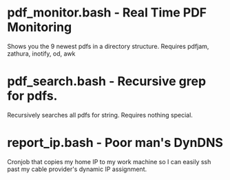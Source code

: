 # pdf_monitor.bash - Real Time PDF Monitoring

Shows you the 9 newest pdfs in a directory structure.  Requires pdfjam, zathura, inotify, od, awk

# pdf_search.bash - Recursive grep for pdfs.

Recursively searches all pdfs for string.  Requires nothing special.

# report_ip.bash - Poor man's DynDNS

Cronjob that copies my home IP to my work machine so I can easily ssh past my cable provider's dynamic IP assignment.
